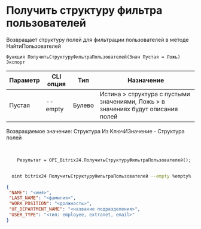 ﻿---
sidebar_position: 8
---

# Получить структуру фильтра пользователей
 Возвращает структуру полей для фильтрации пользователей в методе НайтиПользователей



`Функция ПолучитьСтруктуруФильтраПользователей(Знач Пустая = Ложь) Экспорт`

  | Параметр | CLI опция | Тип | Назначение |
  |-|-|-|-|
  | Пустая | --empty | Булево | Истина > структура с пустыми значениями, Ложь > в значениях будут описания полей |

  
  Возвращаемое значение:   Структура Из КлючИЗначение - Структура полей

<br/>




```bsl title="Пример кода"
    Результат = OPI_Bitrix24.ПолучитьСтруктуруФильтраПользователей();
```



```sh title="Пример команды CLI"
    
  oint bitrix24 ПолучитьСтруктуруФильтраПользователей --empty %empty%

```

```json title="Результат"
{
 "NAME": "<имя>",
 "LAST_NAME": "<фамилия>",
 "WORK_POSITION": "<должность>",
 "UF_DEPARTMENT_NAME": "<название подразделения>",
 "USER_TYPE": "<тип: employee, extranet, email>"
}
```
